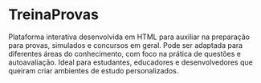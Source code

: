 # TreinaProvas
Plataforma interativa desenvolvida em HTML para auxiliar na preparação para provas, simulados e concursos em geral. Pode ser adaptada para diferentes áreas do conhecimento, com foco na prática de questões e autoavaliação. Ideal para estudantes, educadores e desenvolvedores que queiram criar ambientes de estudo personalizados.
